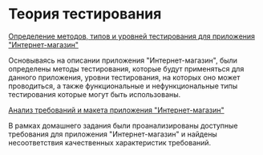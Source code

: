
# Теория тестирования 

[Определение методов, типов и уровней тестирования для приложения "Интернет-магазин"](https://docs.google.com/spreadsheets/d/1KWTDez9xweNvRTERS_mUl4eEs0c1vACXWuRTJvxhgf8/edit?usp=sharing)

Основываясь на описании приложения "Интернет-магазин", были определены методы тестирования, которые будут применяться для данного приложения, уровни тестирования, на которых оно может проводиться, а также функциональные и нефункциональные типы тестирования которые могут быть использованы.

[Анализ требований и макета приложения "Интернет-магазин"](https://docs.google.com/spreadsheets/d/1Sh8iG60d5kVHnhzEE__uBk8ARU2YSYHTjRcyFaxdjbo/edit?usp=sharing)

В рамках домашнего задания были проанализированы доступные требования для приложения "Интернет-магазин" и найдены несоответствия качественных характеристик требований. 
